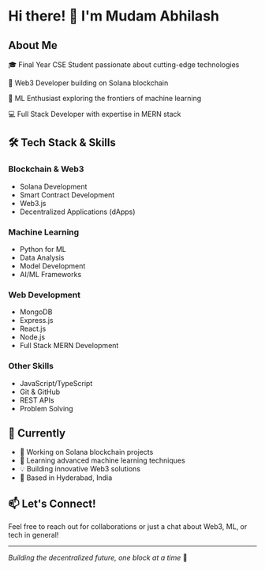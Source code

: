 # Hi there! 👋 I'm Mudam Abhilash

## About Me

🎓 Final Year CSE Student passionate about cutting-edge technologies

🚀 Web3 Developer building on Solana blockchain

🤖 ML Enthusiast exploring the frontiers of machine learning

💻 Full Stack Developer with expertise in MERN stack

## 🛠️ Tech Stack & Skills

### Blockchain & Web3
- Solana Development
- Smart Contract Development
- Web3.js
- Decentralized Applications (dApps)

### Machine Learning
- Python for ML
- Data Analysis
- Model Development
- AI/ML Frameworks

### Web Development
- MongoDB
- Express.js
- React.js
- Node.js
- Full Stack MERN Development

### Other Skills
- JavaScript/TypeScript
- Git & GitHub
- REST APIs
- Problem Solving

## 🌟 Currently

- 🔭 Working on Solana blockchain projects
- 🌱 Learning advanced machine learning techniques
- 💡 Building innovative Web3 solutions
- 📍 Based in Hyderabad, India

## 📫 Let's Connect!

Feel free to reach out for collaborations or just a chat about Web3, ML, or tech in general!

---

*Building the decentralized future, one block at a time* 🚀
